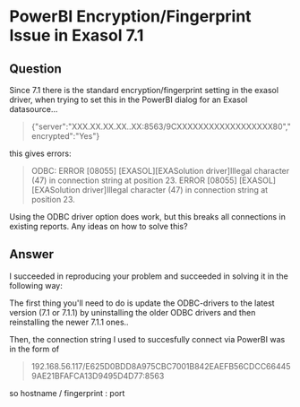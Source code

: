 # PowerBI Encryption/Fingerprint Issue in Exasol 7.1

## Question
Since 7.1 there is the standard encryption/fingerprint setting in the exasol driver, when trying to set this in the PowerBI dialog for an Exasol datasource... 
 
> {"server":"XXX.XX.XX.XX..XX:8563\/9CXXXXXXXXXXXXXXXXXX80","encrypted":"Yes"}
 
this gives errors:
 
> ODBC: ERROR [08055] [EXASOL][EXASolution driver]Illegal character (47) in connection string at position 23. ERROR [08055] [EXASOL][EXASolution driver]Illegal character (47) in connection string at position 23.
 
Using the ODBC driver option does work, but this breaks all connections in existing reports.
Any ideas on how to solve this?

## Answer
I succeeded in reproducing your problem and succeeded in solving it in the following way:

The first thing you'll need to do is update the ODBC-drivers to the latest version (7.1 or 7.1.1) by uninstalling the older ODBC drivers and then reinstalling the newer 7.1.1 ones..

Then, the connection string I used to succesfully connect via PowerBI was in the form of

> 192.168.56.117/E625D0BDD8A975CBC7001B842EAEFB56CDCC664459AE21BFAFCA13D9495D4D77:8563

so hostname / fingerprint : port